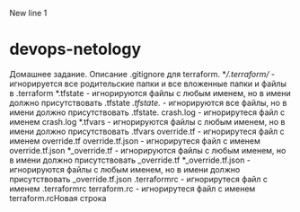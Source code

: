 New line 1
# devops-netology
Домашнее задание.
Описание .gitignore для terraform.
**/.terraform/* - игнорируется все родительские папки и все вложенные папки и файлы в .terraform
*.tfstate - игнорируются файлы с любым именем, но в имени должно присутствовать .tfstate
*.tfstate.* - игнорируются все файлы, но в имени должно присутствовать .tfstate.
crash.log - игнорирутеся файл с именем crash.log
*.tfvars - игнорируются файлы с любым именем, но в имени должно присутствовать .tfvars
override.tf - игнорирутеся файл с именем override.tf
override.tf.json - игнорирутеся файл с именем override.tf.json
*_override.tf - игнорируются файлы с любым именем, но в имени должно присутствовать _override.tf
*_override.tf.json - игнорируются файлы с любым именем, но в имени должно присутствовать _override.tf.json
.terraformrc - игнорирутеся файл с именем .terraformrc
terraform.rc - игнорирутеся файл с именем terraform.rcНовая строка
